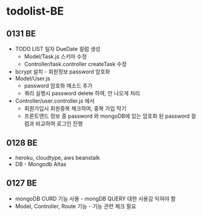 # todolist-BE

## 0131 BE

- TODO LIST 일자 DueDate 컬럼 생성
  - Model/Task.js 스키마 수정
  - Controller/task.controller createTask 수정
- bcrypt 설치 - 회원정보 password 암호화
- Model/User.js
  - password 암호화 메소드 추가
  - 쿼리 실행시 password delete 하여, 안 나오게 처리
- Controller/user.controller.js 에서
  - 회원가입시 회원중복 체크하여, 중복 가입 막기
  - 프론트앤드 정보 중 password 와 mongoDB에 있는 암호화 된 password 컬럼과 비교하여 로그인 진행

## 0128 BE

- heroku, cloudtype, aws beanstalk
- DB - Mongodb Altas

## 0127 BE

- mongoDB CURD 기능 사용 - mongDB QUERY 대한 사용감 익혀야 함
- Model, Controller, Route 기능 - 기능 관련 체크 필요

